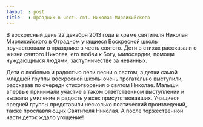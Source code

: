 ```yaml
---
layout  : post
title   : Праздник в честь свт. Николая Мирликийского
---
```

В воскресный день 22 декабря 2013 года в храме святителя Николая Мирликийского в Отрадном учащиеся Воскресной школы поучаствовали в празднике в честь святого. Дети в стихах рассказали о жизни святого Николая, его любви к Богу, милосердии, помощи нуждающимся людями, заступничестве за невинных.

Дети с любовью и радостью пели песни о святом, а детки самой младшей группы воскресной школы очень трогательно выступили, рассказав по очереди стихотворения о святом Николае. Малыши впервые принимали участие в таком ответственном выступлении и вызвали умиление и радость у всех присутствовавших. Учащиеся средней группы представили несколько поэтический произведений, также прославляющих Святителя Николая. А после торжественной части деток ждало угощение!
